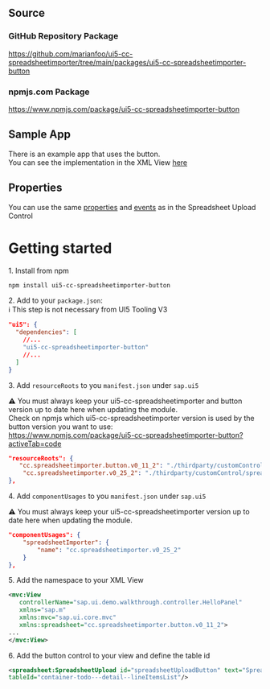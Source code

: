 ## Source

### GitHub Repository Package
https://github.com/marianfoo/ui5-cc-spreadsheetimporter/tree/main/packages/ui5-cc-spreadsheetimporter-button

### npmjs.com Package

https://www.npmjs.com/package/ui5-cc-spreadsheetimporter-button

## Sample App

There is an example app that uses the button.  
You can see the implementation in the XML View [here](https://github.com/marianfoo/ui5-cc-spreadsheetimporter/blob/d4f841329cb36d3b35371f0fdc3c06ed78fb2a92/examples/packages/ordersv2freestylenondraft/webapp/view/Detail.view.xml#L12)

## Properties

You can use the same [properties](Configuration.md) and [events](Events.md) as in the Spreadsheet Upload Control

# Getting started

1\. Install from npm

```sh
npm install ui5-cc-spreadsheetimporter-button
```

2\.  Add to your `package.json`:  
:information_source: This step is not necessary from UI5 Tooling V3

````json
"ui5": {
  "dependencies": [
    //...
    "ui5-cc-spreadsheetimporter-button"
    //...
  ]
}
````

3\. Add `resourceRoots` to you `manifest.json` under `sap.ui5`
   
⚠️ You must always keep your ui5-cc-spreadsheetimporter and button version up to date here when updating the module.  
Check on npmjs which ui5-cc-spreadsheetimporter version is used by the button version you want to use:   
https://www.npmjs.com/package/ui5-cc-spreadsheetimporter-button?activeTab=code

````json
"resourceRoots": {
   "cc.spreadsheetimporter.button.v0_11_2": "./thirdparty/customControl/spreadsheetImporterButton/v0_8_0",
    "cc.spreadsheetimporter.v0_25_2": "./thirdparty/customControl/spreadsheetImporter/v0_25_2"
},
````

4\. Add `componentUsages` to you `manifest.json` under `sap.ui5`
   
⚠️ You must always keep your ui5-cc-spreadsheetimporter version up to date here when updating the module.

````json
"componentUsages": {
    "spreadsheetImporter": {
        "name": "cc.spreadsheetimporter.v0_25_2"
    }
},
````

5\. Add the namespace to your XML View

````xml
<mvc:View
   controllerName="sap.ui.demo.walkthrough.controller.HelloPanel"
   xmlns="sap.m"
   xmlns:mvc="sap.ui.core.mvc"
   xmlns:spreadsheet="cc.spreadsheetimporter.button.v0_11_2">
...
</mvc:View>
````

6\. Add the button control to your view and define the table id

````xml
<spreadsheet:SpreadsheetUpload id="spreadsheetUploadButton" text="Spreadsheet Upload Button" 
tableId="container-todo---detail--lineItemsList"/>
````
